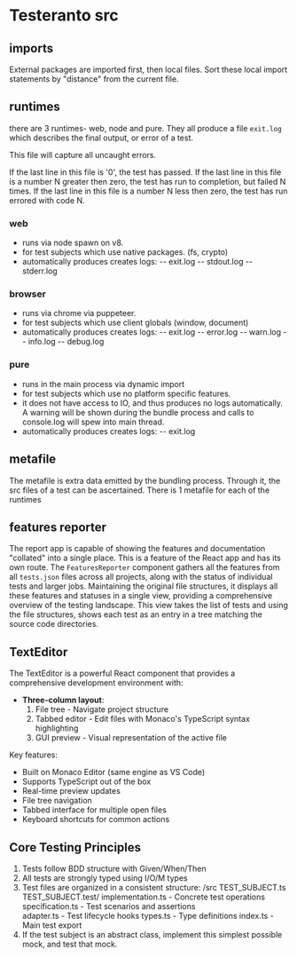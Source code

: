 # Testeranto src

## imports

External packages are imported first, then local files. Sort these local import statements by "distance" from the current file.

## runtimes

there are 3 runtimes- web, node and pure. They all produce a file `exit.log` which describes the final output, or error of a test.

This file will capture all uncaught errors.

If the last line in this file is '0', the test has passed.
If the last line in this file is a number N greater then zero, the test has run to completion, but failed N times.
If the last line in this file is a number N less then zero, the test has run errored with code N.

### web

- runs via node spawn on v8.
- for test subjects which use native packages. (fs, crypto)
- automatically produces creates logs:
  -- exit.log
  -- stdout.log
  -- stderr.log

### browser

- runs via chrome via puppeteer.
- for test subjects which use client globals (window, document)
- automatically produces creates logs:
  -- exit.log
  -- error.log
  -- warn.log
  -- info.log
  -- debug.log

### pure

- runs in the main process via dynamic import
- for test subjects which use no platform specific features.
- it does not have access to IO, and thus produces no logs automatically. A warning will be shown during the bundle process and calls to console.log will spew into main thread.
- automatically produces creates logs:
  -- exit.log

## metafile

The metafile is extra data emitted by the bundling process. Through it, the src files of a test can be ascertained. There is 1 metafile for each of the runtimes

## features reporter

The report app is capable of showing the features and documentation "collated" into a single place. This is a feature of the React app and has its own route. The `FeaturesReporter` component gathers all the features from all `tests.json` files across all projects, along with the status of individual tests and larger jobs. Maintaining the original file structures, it displays all these features and statuses in a single view, providing a comprehensive overview of the testing landscape. This view takes the list of tests and using the file structures, shows each test as an entry in a tree matching the source code directories.

## TextEditor

The TextEditor is a powerful React component that provides a comprehensive development environment with:

- **Three-column layout**:
  1. File tree - Navigate project structure
  2. Tabbed editor - Edit files with Monaco's TypeScript syntax highlighting
  3. GUI preview - Visual representation of the active file

Key features:

- Built on Monaco Editor (same engine as VS Code)
- Supports TypeScript out of the box
- Real-time preview updates
- File tree navigation
- Tabbed interface for multiple open files
- Keyboard shortcuts for common actions

## Core Testing Principles

1. Tests follow BDD structure with Given/When/Then
2. All tests are strongly typed using I/O/M types
3. Test files are organized in a consistent structure:
   /src
   TEST_SUBJECT.ts
   TEST_SUBJECT.test/
   implementation.ts - Concrete test operations
   specification.ts - Test scenarios and assertions  
    adapter.ts - Test lifecycle hooks
   types.ts - Type definitions
   index.ts - Main test export
4. If the test subject is an abstract class, implement this simplest possible mock, and test that mock.
